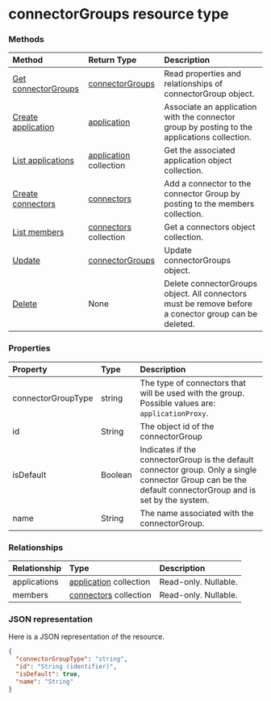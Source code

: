 # connectorGroups resource type




### Methods

| Method		   | Return Type	|Description|
|:---------------|:--------|:----------|
|[Get connectorGroups](../api/connectorgroup_get.md) | [connectorGroups](connectorgroup.md) |Read properties and relationships of connectorGroup object.|
|[Create application](../api/connectorgroup_post_applications.md) |[application](application.md)| Associate an application with the connector group by posting to the applications collection.|
|[List applications](../api/connectorgroup_list_applications.md) |[application](application.md) collection| Get the associated application object collection.|
|[Create connectors](../api/connectorgroup_post_members.md) |[connectors](connector.md)| Add a connector to the connector Group by posting to the members collection.|
|[List members](../api/connectorgroup_list_members.md) |[connectors](connector.md) collection| Get a connectors object collection.|
|[Update](../api/connectorgroup_update.md) | [connectorGroups](connectorgroup.md)	|Update connectorGroups object. |
|[Delete](../api/connectorgroup_delete.md) | None |Delete connectorGroups object. All connectors must be remove before a conector group can be deleted. |

### Properties
| Property	   | Type	|Description|
|:---------------|:--------|:----------|
|connectorGroupType|string| The type of connectors that will be used with the group. Possible values are: `applicationProxy`.|
|id|String| The object id of the connectorGroup|
|isDefault|Boolean| Indicates if the connectorGroup is the default connector group. Only a single connector Group can be the default connectorGroup and is set by the system.|
|name|String| The name associated with the connectorGroup.|

### Relationships
| Relationship | Type	|Description|
|:---------------|:--------|:----------|
|applications|[application](application.md) collection| Read-only. Nullable.|
|members|[connectors](connector.md) collection| Read-only. Nullable.|

### JSON representation

Here is a JSON representation of the resource.

<!-- {
  "blockType": "resource",
  "optionalProperties": [

  ],
  "@odata.type": "microsoft.graph.connectorGroup"
}-->

```json
{
  "connectorGroupType": "string",
  "id": "String (identifier)",
  "isDefault": true,
  "name": "String"
}

```

<!-- uuid: 8fcb5dbc-d5aa-4681-8e31-b001d5168d79
2015-10-25 14:57:30 UTC -->
<!-- {
  "type": "#page.annotation",
  "description": "connectorGroup resource",
  "keywords": "",
  "section": "documentation",
  "tocPath": ""
}-->
